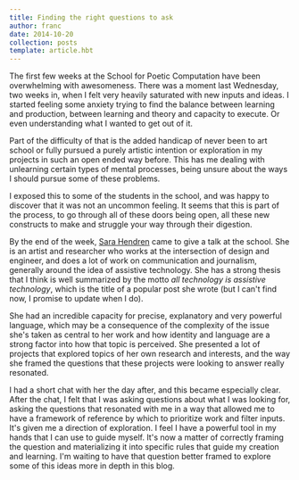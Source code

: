 ```yaml
---
title: Finding the right questions to ask
author: franc
date: 2014-10-20
collection: posts
template: article.hbt
---
```


The first few weeks at the School for Poetic Computation have been overwhelming with awesomeness. There was a moment last Wednesday, two weeks in, when I felt very heavily saturated with new inputs and ideas. I started feeling some anxiety trying to find the balance between learning and production, between learning and theory and capacity to execute. Or even understanding what I wanted to get out of it.

Part of the difficulty of that is the added handicap of never been to art school or fully pursued a purely artistic intention or exploration in my projects in such an open ended way before. This has me dealing with unlearning certain types of mental processes, being unsure about the ways I should pursue some of these problems.

I exposed this to some of the students in the school, and was happy to discover that it was not an uncommon feeling. It seems that this is part of the process, to go through all of these doors being open, all these new constructs to make and struggle your way through their digestion.

By the end of the week, [Sara Hendren](http://ablersite.org/about/) came to give a talk at the school. She is an artist and researcher who works at the intersection of design and engineer, and does a lot of work on communication and journalism, generally around the idea of assistive technology. She has a strong thesis that I think is well summarized by the motto _all technology is assistive technology_, which is the title of a popular post she wrote (but I can't find now, I promise to update when I do).

She had an incredible capacity for precise, explanatory and very powerful language, which may be a consequence of the complexity of the issue she's taken as central to her work and how identity and language are a strong factor into how that topic is perceived. She presented a lot of projects that explored topics of her own research and interests, and the way she framed the questions that these projects were looking to answer really resonated.

I had a short chat with her the day after, and this became especially clear. After the chat, I felt that I was asking questions about what I was looking for, asking the questions that resonated with me in a way that allowed me to have a framework of reference by which to prioritize work and filter inputs. It's given me a direction of exploration. I feel I have a powerful tool in my hands that I can use to guide myself. It's now a matter of correctly framing the question and materializing it into specific rules that guide my creation and learning. I'm waiting to have that question better framed to explore some of this ideas more in depth in this blog.